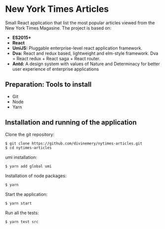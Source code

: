# New York Times Articles
Small React application that list the most popular articles 
viewed from the New York Times Magasine. The project is based on:
* <strong>ES2015+</strong> 
* <strong>React</strong>
* <strong>UmiJS:</strong> Pluggable enterprise-level react application framework.
* <strong>Dva:</strong> React and redux based, lightweight and elm-style framework. Dva = React redux + React saga + React router.
* <strong>Antd:</strong> A design system with values of Nature and Determinacy for better user experience of enterprise applications


## Preparation: Tools to install

* Git
* Node
* Yarn


## Installation and running of the application

Clone the git repository:

```sh
$ git clone https://github.com/divinemery/nytimes-articles.git
$ cd nytimes-articles
```

umi installation:

```sh
$ yarn add global umi
```

Installation of node packages:

```sh
$ yarn
```

Start the application:

```sh
$ yarn start
```

Run all the tests:

```sh
$ yarn test src
```

